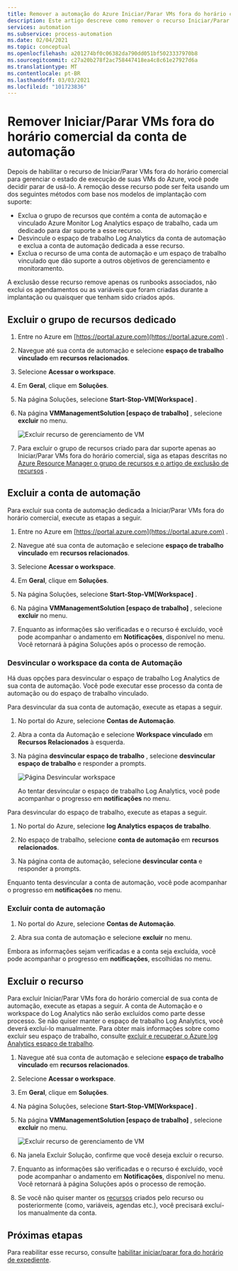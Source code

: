 ```yaml
---
title: Remover a automação do Azure Iniciar/Parar VMs fora do horário comercial visão geral
description: Este artigo descreve como remover o recurso Iniciar/Parar VMs fora do horário comercial e desvincular uma conta de automação do espaço de trabalho Log Analytics.
services: automation
ms.subservice: process-automation
ms.date: 02/04/2021
ms.topic: conceptual
ms.openlocfilehash: a201274bf0c06382da790dd051bf5023337970b8
ms.sourcegitcommit: c27a20b278f2ac758447418ea4c8c61e27927d6a
ms.translationtype: MT
ms.contentlocale: pt-BR
ms.lasthandoff: 03/03/2021
ms.locfileid: "101723836"
---
```

# <a name="remove-startstop-vms-during-off-hours-from-automation-account"></a>Remover Iniciar/Parar VMs fora do horário comercial da conta de automação

Depois de habilitar o recurso de Iniciar/Parar VMs fora do horário comercial para gerenciar o estado de execução de suas VMs do Azure, você pode decidir parar de usá-lo. A remoção desse recurso pode ser feita usando um dos seguintes métodos com base nos modelos de implantação com suporte:

* Exclua o grupo de recursos que contém a conta de automação e vinculado Azure Monitor Log Analytics espaço de trabalho, cada um dedicado para dar suporte a esse recurso.
* Desvincule o espaço de trabalho Log Analytics da conta de automação e exclua a conta de automação dedicada a esse recurso.
* Exclua o recurso de uma conta de automação e um espaço de trabalho vinculado que dão suporte a outros objetivos de gerenciamento e monitoramento.

A exclusão desse recurso remove apenas os runbooks associados, não exclui os agendamentos ou as variáveis que foram criadas durante a implantação ou quaisquer que tenham sido criados após.

## <a name="delete-the-dedicated-resource-group"></a>Excluir o grupo de recursos dedicado

1. Entre no Azure em [https://portal.azure.com](https://portal.azure.com) .

2. Navegue até sua conta de automação e selecione **espaço de trabalho vinculado** em **recursos relacionados**.

3. Selecione **Acessar o workspace**.

4. Em **Geral**, clique em **Soluções**.

5. Na página Soluções, selecione **Start-Stop-VM[Workspace]** .

6. Na página **VMManagementSolution [espaço de trabalho]** , selecione **excluir** no menu.

    ![Excluir recurso de gerenciamento de VM](media/automation-solution-vm-management/vm-management-solution-delete.png)

7. Para excluir o grupo de recursos criado para dar suporte apenas ao Iniciar/Parar VMs fora do horário comercial, siga as etapas descritas no [Azure Resource Manager o grupo de recursos e o artigo de exclusão de recursos](../azure-resource-manager/management/delete-resource-group.md) .

## <a name="delete-the-automation-account"></a>Excluir a conta de automação

Para excluir sua conta de automação dedicada a Iniciar/Parar VMs fora do horário comercial, execute as etapas a seguir.

1. Entre no Azure em [https://portal.azure.com](https://portal.azure.com) .

2. Navegue até sua conta de automação e selecione **espaço de trabalho vinculado** em **recursos relacionados**.

3. Selecione **Acessar o workspace**.

4. Em **Geral**, clique em **Soluções**.

5. Na página Soluções, selecione **Start-Stop-VM[Workspace]** .

6. Na página **VMManagementSolution [espaço de trabalho]** , selecione **excluir** no menu.

7. Enquanto as informações são verificadas e o recurso é excluído, você pode acompanhar o andamento em **Notificações**, disponível no menu. Você retornará à página Soluções após o processo de remoção.

### <a name="unlink-workspace-from-automation-account"></a>Desvincular o workspace da conta de Automação

Há duas opções para desvincular o espaço de trabalho Log Analytics de sua conta de automação. Você pode executar esse processo da conta de automação ou do espaço de trabalho vinculado.

Para desvincular da sua conta de automação, execute as etapas a seguir.

1. No portal do Azure, selecione **Contas de Automação**.

2. Abra a conta da Automação e selecione **Workspace vinculado** em **Recursos Relacionados** à esquerda.

3. Na página **desvincular espaço de trabalho** , selecione **desvincular espaço de trabalho** e responder a prompts.

   ![Página Desvincular workspace](media/automation-solution-vm-management-remove/automation-unlink-workspace-blade.png)

    Ao tentar desvincular o espaço de trabalho Log Analytics, você pode acompanhar o progresso em **notificações** no menu.

Para desvincular do espaço de trabalho, execute as etapas a seguir.

1. No portal do Azure, selecione **log Analytics espaços de trabalho**.

2. No espaço de trabalho, selecione **conta de automação** em **recursos relacionados**.

3. Na página conta de automação, selecione **desvincular conta** e responder a prompts.

Enquanto tenta desvincular a conta de automação, você pode acompanhar o progresso em **notificações** no menu.

### <a name="delete-automation-account"></a>Excluir conta de automação

1. No portal do Azure, selecione **Contas de Automação**.

2. Abra sua conta de automação e selecione **excluir** no menu.

Embora as informações sejam verificadas e a conta seja excluída, você pode acompanhar o progresso em **notificações**, escolhidas no menu.

## <a name="delete-the-feature"></a>Excluir o recurso

Para excluir Iniciar/Parar VMs fora do horário comercial de sua conta de automação, execute as etapas a seguir. A conta de Automação e o workspace do Log Analytics não serão excluídos como parte desse processo. Se não quiser manter o espaço de trabalho Log Analytics, você deverá excluí-lo manualmente. Para obter mais informações sobre como excluir seu espaço de trabalho, consulte [excluir e recuperar o Azure log Analytics espaço de trabalho](../azure-monitor/logs/delete-workspace.md).

1. Navegue até sua conta de automação e selecione **espaço de trabalho vinculado** em **recursos relacionados**.

2. Selecione **Acessar o workspace**.

3. Em **Geral**, clique em **Soluções**.

4. Na página Soluções, selecione **Start-Stop-VM[Workspace]** .

5. Na página **VMManagementSolution [espaço de trabalho]** , selecione **excluir** no menu.

    ![Excluir recurso de gerenciamento de VM](media/automation-solution-vm-management/vm-management-solution-delete.png)

6. Na janela Excluir Solução, confirme que você deseja excluir o recurso.

7. Enquanto as informações são verificadas e o recurso é excluído, você pode acompanhar o andamento em **Notificações**, disponível no menu. Você retornará à página Soluções após o processo de remoção.

8. Se você não quiser manter os [recursos](automation-solution-vm-management.md#components) criados pelo recurso ou posteriormente (como, variáveis, agendas etc.), você precisará excluí-los manualmente da conta.

## <a name="next-steps"></a>Próximas etapas

Para reabilitar esse recurso, consulte [habilitar iniciar/parar fora do horário de expediente](automation-solution-vm-management-enable.md).